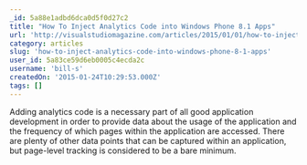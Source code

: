 ```yaml
---
_id: 5a88e1adbd6dca0d5f0d27c2
title: "How To Inject Analytics Code into Windows Phone 8.1 Apps"
url: 'http://visualstudiomagazine.com/articles/2015/01/01/how-to-inject-analytics-code.aspx'
category: articles
slug: 'how-to-inject-analytics-code-into-windows-phone-8-1-apps'
user_id: 5a83ce59d6eb0005c4ecda2c
username: 'bill-s'
createdOn: '2015-01-24T10:29:53.000Z'
tags: []
---
```


Adding analytics code is a necessary part of all good application development in order to provide data about the usage of the application and the frequency of which pages within the application are accessed. There are plenty of other data points that can be captured within an application, but page-level tracking is considered to be a bare minimum.
